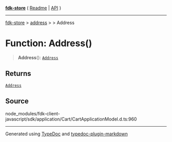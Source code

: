 [**fdk-store**](../../../README.md) ( [Readme](../../../README.md) \| [API](../../../API.md) )

---

[fdk-store](../../../API.md) > [address](../../README.md) > [<internal>](../README.md) > Address

# Function: Address()

> **Address**(): [`Address`](../type-aliases/type-alias.Address.md)

## Returns

[`Address`](../type-aliases/type-alias.Address.md)

## Source

node_modules/fdk-client-javascript/sdk/application/Cart/CartApplicationModel.d.ts:960

---

Generated using [TypeDoc](https://typedoc.org/) and [typedoc-plugin-markdown](https://www.npmjs.com/package/typedoc-plugin-markdown)

